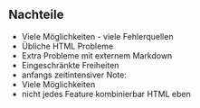 ## <i class="fa fa-minus-circle" aria-hidden="true"></i> Nachteile
- Viele Möglichkeiten - viele Fehlerquellen<!-- .element: class="fragment" -->
- Übliche HTML Probleme<!-- .element: class="fragment" -->
- Extra Probleme mit externem Markdown<!-- .element: class="fragment" -->
- Eingeschränkte Freiheiten<!-- .element: class="fragment" -->
- anfangs zeitintensiver<!-- .element: class="fragment" -->
Note:
- Viele Möglichkeiten
- nicht jedes Feature kombinierbar HTML eben
